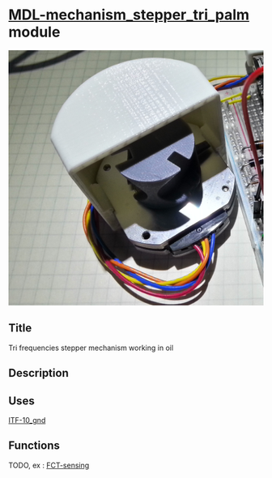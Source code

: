 # [MDL-mechanism_stepper_tri_palm]() module
![](viewme.jpg)

## Title
Tri frequencies stepper mechanism working in oil

## Description

## Uses
[ITF-10_gnd](../../interfaces/ITF-10-gnd)

## Functions
TODO, ex : [FCT-sensing](../../functions/FCT-sensing)
